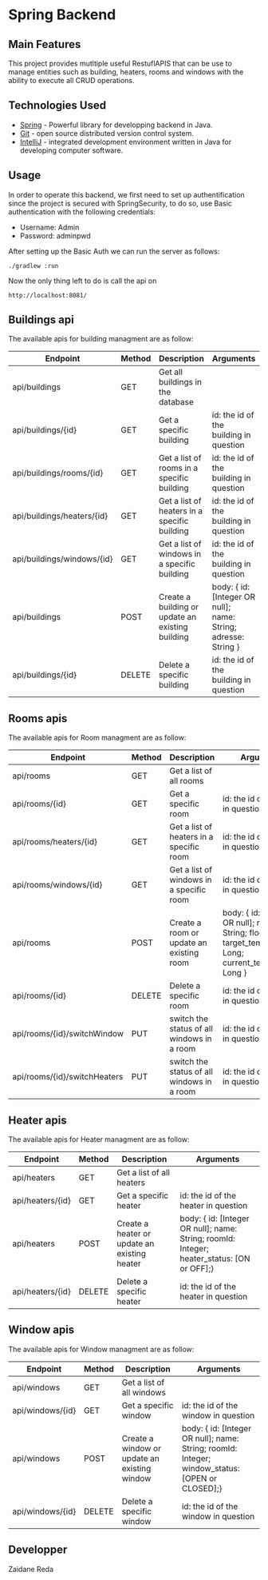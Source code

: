 # Spring Backend

## Main Features
This project provides mutltiple useful RestuflAPIS that can be use to manage entities such as building, heaters, rooms and windows with the ability to execute all CRUD operations.

## Technologies Used

- [Spring] - Powerful library for developping backend in Java.
- [Git] - open source distributed version control system.
- [IntelliJ] - integrated development environment written in Java for developing computer software.

## Usage    
In order to operate this backend, we first need to set up authentification since the project is secured with SpringSecurity, to do so, use Basic authentication with the following credentials:
- Username: Admin
- Password: adminpwd

After setting up the Basic Auth we can run the server as follows:
    
    ./gradlew :run 
Now the only thing left to do is call the api on 

    http://localhost:8081/

## Buildings api

The available apis for building managment are as follow:

| Endpoint | Method | Description | Arguments
| ------ | ------ | ------ | ------ 
| api/buildings | GET | Get all buildings in the database |
| api/buildings/{id} | GET | Get a specific building | id: the id of the building in question
| api/buildings/rooms/{id} | GET | Get a list of rooms in a specific building | id: the id of the building in question 
| api/buildings/heaters/{id} | GET | Get a list of heaters in a specific building | id: the id of the building in question   
| api/buildings/windows/{id} | GET | Get a list of windows in a specific building | id: the id of the building in question   
| api/buildings | POST | Create a building or update an existing building | body: { id: [Integer OR null]; name: String; adresse: String } 
| api/buildings/{id} | DELETE | Delete a specific building | id: the id of the building in question 

## Rooms apis

The available apis for Room managment are as follow:

| Endpoint | Method | Description | Arguments
| ------ | ------ | ------ | ------ 
| api/rooms | GET | Get a list of all rooms |
| api/rooms/{id} | GET | Get a specific room | id: the id of the room in question
| api/rooms/heaters/{id} | GET | Get a list of heaters in a specific room | id: the id of the room in question   
| api/rooms/windows/{id} | GET | Get a list of windows in a specific room | id: the id of the room in question   
| api/rooms | POST | Create a room or update an existing room | body: { id: [Integer OR null]; name: String; floor: Integer; target_temperature: Long; current_temperature: Long } 
| api/rooms/{id} | DELETE | Delete a specific room | id: the id of the room in question 
| api/rooms/{id}/switchWindow | PUT | switch the status of all windows in a room |  id: the id of the room in question 
| api/rooms/{id}/switchHeaters | PUT | switch the status of all windows in a room |  id: the id of the room in question 

## Heater apis

The available apis for Heater managment are as follow:

| Endpoint | Method | Description | Arguments
| ------ | ------ | ------ | ------ 
| api/heaters | GET | Get a list of all heaters |
| api/heaters/{id} | GET | Get a specific heater | id: the id of the heater in question
| api/heaters | POST | Create a heater or update an existing heater | body: { id: [Integer OR null]; name: String; roomId: Integer; heater_status: [ON or OFF];}
| api/heaters/{id} | DELETE | Delete a specific heater | id: the id of the heater in question 

## Window apis

The available apis for Window managment are as follow:

| Endpoint | Method | Description | Arguments
| ------ | ------ | ------ | ------ 
| api/windows | GET | Get a list of all windows |
| api/windows/{id} | GET | Get a specific window | id: the id of the window in question
| api/windows | POST | Create a window or update an existing window | body: { id: [Integer OR null]; name: String; roomId: Integer; window_status: [OPEN or CLOSED];}
| api/windows/{id} | DELETE | Delete a specific window | id: the id of the window in question 

## Developper

Zaidane Reda

[//]: # (These are reference links used in the body of this note and get stripped out when the markdown processor does its job. There is no need to format nicely because it shouldn't be seen. Thanks SO - http://stackoverflow.com/questions/4823468/store-comments-in-markdown-syntax)

   [Git]: <https://git-scm.com>
   [Spring]: <https://spring.io/>
   [IntelliJ]: <https://www.jetbrains.com/idea/>